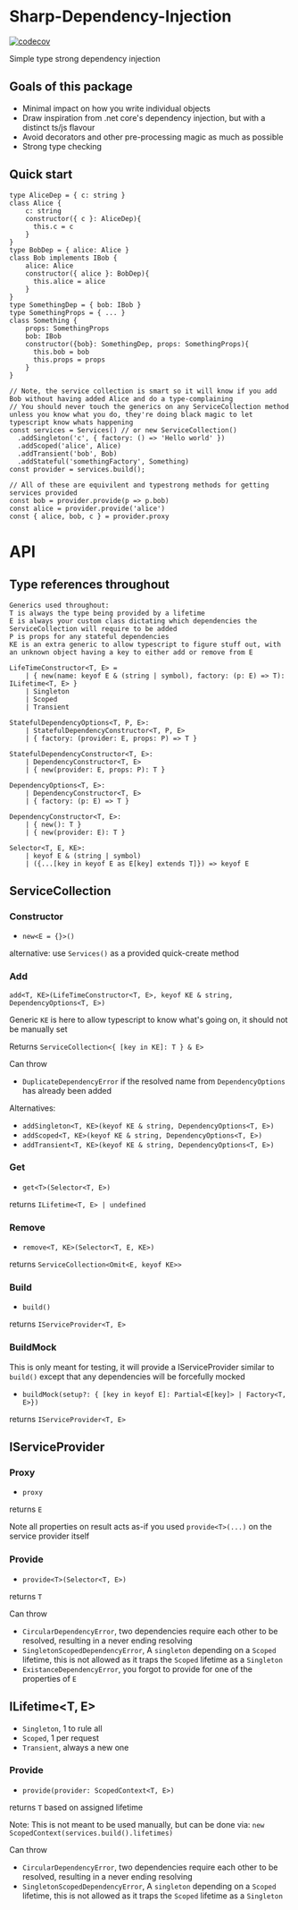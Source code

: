 # Sharp-Dependency-Injection

[![codecov](https://codecov.io/gh/Baizey/ts-dependency-injection/branch/master/graph/badge.svg?token=BD76USM0X4)](https://codecov.io/gh/Baizey/ts-dependency-injection)

Simple type strong dependency injection

## Goals of this package

- Minimal impact on how you write individual objects
- Draw inspiration from .net core's dependency injection, but with a distinct ts/js flavour
- Avoid decorators and other pre-processing magic as much as possible
- Strong type checking

## Quick start

```
type AliceDep = { c: string }
class Alice {
    c: string
    constructor({ c }: AliceDep){
      this.c = c
    }
}
type BobDep = { alice: Alice }
class Bob implements IBob {
    alice: Alice
    constructor({ alice }: BobDep){
      this.alice = alice
    }
}
type SomethingDep = { bob: IBob }
type SomethingProps = { ... }
class Something {
    props: SomethingProps
    bob: IBob
    constructor({bob}: SomethingDep, props: SomethingProps){
      this.bob = bob
      this.props = props
    }
}

// Note, the service collection is smart so it will know if you add Bob without having added Alice and do a type-complaining
// You should never touch the generics on any ServiceCollection method unless you know what you do, they're doing black magic to let typescript know whats happening
const services = Services() // or new ServiceCollection()
  .addSingleton('c', { factory: () => 'Hello world' })
  .addScoped('alice', Alice)
  .addTransient('bob', Bob)
  .addStateful('somethingFactory', Something)
const provider = services.build();

// All of these are equivilent and typestrong methods for getting services provided
const bob = provider.provide(p => p.bob)
const alice = provider.provide('alice')
const { alice, bob, c } = provider.proxy
```

# API

## Type references throughout

```
Generics used throughout:
T is always the type being provided by a lifetime
E is always your custom class dictating which dependencies the ServiceCollection will require to be added
P is props for any stateful dependencies
KE is an extra generic to allow typescript to figure stuff out, with an unknown object having a key to either add or remove from E  
    
LifeTimeConstructor<T, E> =
    | { new(name: keyof E & (string | symbol), factory: (p: E) => T): ILifetime<T, E> }
    | Singleton 
    | Scoped 
    | Transient
    
StatefulDependencyOptions<T, P, E>: 
    | StatefulDependencyConstructor<T, P, E> 
    | { factory: (provider: E, props: P) => T }
  
StatefulDependencyConstructor<T, E>: 
    | DependencyConstructor<T, E>
    | { new(provider: E, props: P): T }
      
DependencyOptions<T, E>: 
    | DependencyConstructor<T, E> 
    | { factory: (p: E) => T }

DependencyConstructor<T, E>: 
    | { new(): T } 
    | { new(provider: E): T }
    
Selector<T, E, KE>: 
    | keyof E & (string | symbol)
    | ({...[key in keyof E as E[key] extends T]}) => keyof E
```

## ServiceCollection<E>

### Constructor

- `new<E = {}>()`

alternative: use `Services()` as a provided quick-create method

### Add

`add<T, KE>(LifeTimeConstructor<T, E>, keyof KE & string, DependencyOptions<T, E>)`

Generic `KE` is here to allow typescript to know what's going on, it should not be manually set

Returns `ServiceCollection<{ [key in KE]: T } & E>`

Can throw

- `DuplicateDependencyError` if the resolved name from `DependencyOptions` has already been added

Alternatives:

- `addSingleton<T, KE>(keyof KE & string, DependencyOptions<T, E>)`
- `addScoped<T, KE>(keyof KE & string, DependencyOptions<T, E>)`
- `addTransient<T, KE>(keyof KE & string, DependencyOptions<T, E>)`

### Get

- `get<T>(Selector<T, E>)`

returns `ILifetime<T, E> | undefined`

### Remove

- `remove<T, KE>(Selector<T, E, KE>)`

returns `ServiceCollection<Omit<E, keyof KE>>`

### Build

- `build()`

returns `IServiceProvider<T, E>`

### BuildMock

This is only meant for testing, it will provide a IServiceProvider similar to `build()` except that any dependencies
will be forcefully mocked

- `buildMock(setup?: { [key in keyof E]: Partial<E[key]> | Factory<T, E>})`

returns `IServiceProvider<T, E>`

## IServiceProvider<E>

### Proxy

- `proxy`

returns `E`

Note all properties on result acts as-if you used `provide<T>(...)` on the service provider itself

### Provide

- `provide<T>(Selector<T, E>)`

returns `T`

Can throw

- `CircularDependencyError`, two dependencies require each other to be resolved, resulting in a never ending resolving
- `SingletonScopedDependencyError`, A ``singleton`` depending on a ``Scoped`` lifetime, this is not allowed as it traps
  the `Scoped` lifetime as a `Singleton`
- `ExistanceDependencyError`, you forgot to provide for one of the properties of `E`

## ILifetime<T, E>

- ``Singleton``, 1 to rule all
- ``Scoped``, 1 per request
- ``Transient``, always a new one

### Provide

- `provide(provider: ScopedContext<T, E>)`

returns ``T`` based on assigned lifetime

Note: This is not meant to be used manually, but can be done via: `new ScopedContext(services.build().lifetimes)`

Can throw

- `CircularDependencyError`, two dependencies require each other to be resolved, resulting in a never ending resolving
- `SingletonScopedDependencyError`, A ``singleton`` depending on a ``Scoped`` lifetime, this is not allowed as it traps
  the `Scoped` lifetime as a `Singleton`